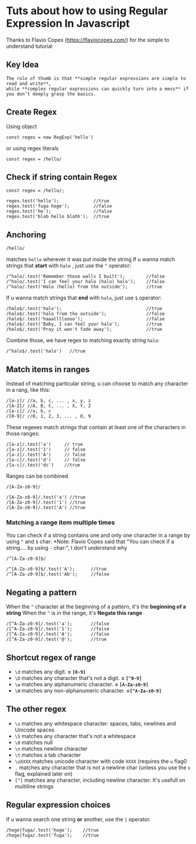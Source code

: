 # Tuts about how to using Regular Expression In Javascript
Thanks to Flavio Copes (https://flaviocopes.com/) for the simple to understand tutorial

## Key Idea
```
The rule of thumb is that **simple regular expressions are simple to read and write**,
while **complex regular expressions can quickly turn into a mess** if you don’t deeply grasp the basics.
```

## Create Regex
Using object
```
const regex = new RegExp('hello')
```
or using regex literals
```
const regex = /hello/
```

## Check if string contain Regex
```
const regex = /hello/;

regex.test('hello');             //true
regex.test('fuga hoge');         //false
regex.test('he');                //false
regex.test('blab hello blahh');  //true
```
## Anchoring
```
/hello/
```
matches `hello` wherever it was put inside the string
If u wanna match strings that **start** with `halo` , just use the `^` operator:
```
/^halo/.test('Remember those walls I built');        //false
/^halo/.test('I can feel your halo (halo) halo');    //false
/^halo/.test('Halo (hello) from the outside');       //true  
```
If u wanna match strings that **end** with `halo`, just use `$` operator:
```
/halo$/.test('halo');                                //true
/halo$/.test('halo from the outside');               //false
/halo$/.test('haaalllloooo');                        //false
/halo$/.test('Baby, I can feel your halo');          //true
/halo$/.test('Pray it won't fade away');             //true
```
Combine those, we have regex to matching exactly string `halo`:
```
/^halo$/.test('halo')   //true
```
## Match items in ranges
Instead of matching particular string, u can choose to match any character in a rang, like this:
```
/[a-z]/ //a, b, c, ... , x, y, z 
/[A-Z]/ //A, B, C, ... , X, Y, Z 
/[a-c]/ //a, b, c 
/[0-9]/ //0, 1, 2, 3, ... , 8, 9
```
These regexes match strings that contain at least one of the characters in those ranges:
```
/[a-z]/.test('a')     // true
/[a-z]/.test('1')     // false
/[a-z]/.test('A')     // false
/[a-c]/.test('d')     // false
/[a-c]/.test('dc')    //true

```
Ranges can be combined
```
/[A-Za-z0-9]/

/[A-Za-z0-9]/.test('a') //true
/[A-Za-z0-9]/.test('1') //true
/[A-Za-z0-9]/.test('A') //true
```

### Matching a range item multiple times
You can check if a string contains one and only one character in a range by using `^` and `$` char:
*Note: Flavio Copes said that "You can check if a string.... by using `-` char:", I don't understand why
```
/^[A-Za-z0-9]$/

/^[A-Za-z0-9]$/.test('A');      //true
/^[A-Za-z0-9]$/.test('Ab');     //false
```

## Negating a pattern
When the `^` character at the beginning of a pattern, it's the **beginning of a string**
When the `^` is in the range, it's **Negate this range**

```
/[^A-Za-z0-9]/.test('a');       //false
/[^A-Za-z0-9]/.test('1');       //false
/[^A-Za-z0-9]/.test('A');       //false
/[^A-Za-z0-9]/.test('@');       //true
```

## Shortcut regex of range
* `\d` matches any digit. **= `[0-9]`**
* `\D` matches any character that's not a digit. **= `[^0-9]`**
* `\w` matches any alphanumeric character. **= `[A-Za-z0-9]`**
* `\W` matches any non-alphanumeric character. **=`[^A-Za-z0-9]`**

## The other regex
* `\s` matches any whitespace character: spaces, tabs, newlines and Unicode spaces
* `\S` matches any character that's not a whitespace
* `\0` matches null
* `\n` matches newline character
* `\t` matches a tab character
* `\uXXXX` matches unicode character with code `XXXX` (requires the `u` flag0
* `.` matches any character that is not a newline char (unless you use the `s` flag, explained later on)
* `[^]` matches any character, including newline character. It's usefull on multiline strings

## Regular expression choices
If u wanna search one string **or** another, use the `|` operator.
```
/hoge|fuga/.test('hoge');    //true
/hoge|fuga/.test('fuga');    //true

```
